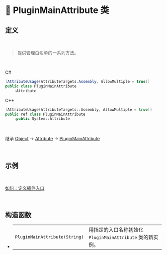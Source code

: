 # 🔖 PluginMainAttribute 类

## 定义

<br>

> 提供管理白名单的一系列方法。

<br>

C#
```cs
[AttributeUsage(AttributeTargets.Assembly, AllowMultiple = true)]
public class PluginMainAttribute
    :Attribute
```
C++
```cpp
[AttributeUsage(AttributeTargets::Assembly, AllowMultiple = true)]
public ref class PluginMainAttribute
    :public System::Attribute
```
<br>

继承 [Object](https://docs.microsoft.com/zh-cn/DotNET/api/system.object?view=net-6.0) → [Attribute](https://docs.microsoft.com/zh-cn/DotNET/api/system.attribute?view=net-6.0) → [PluginMainAttribute](zh_CN/NET/APIs/Namespace/LLNET.Core/Class/PluginMainAttribute/PluginMainAttribute.md)
   
<br>

## 示例

<br>

[如何：定义插件入口](zh_CN/NET/HowTo/PluginEntry.md)

<br>

## 构造函数
- 
    |||
    |-|-|
    |`PluginMainAttribute(String)`|用指定的入口名称初始化 `PluginMainAttribute` 类的新实例。|

<br>


